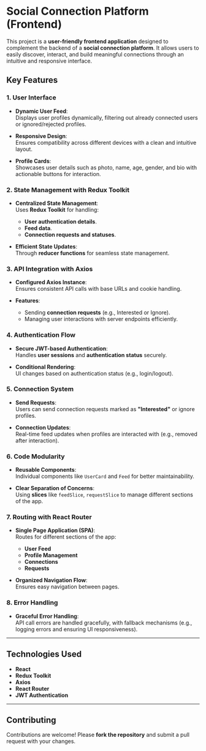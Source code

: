 # Social Connection Platform (Frontend)

This project is a **user-friendly frontend application** designed to complement the backend of a **social connection platform**. It allows users to easily discover, interact, and build meaningful connections through an intuitive and responsive interface.

## Key Features

### 1. **User Interface**

- **Dynamic User Feed**:  
  Displays user profiles dynamically, filtering out already connected users or ignored/rejected profiles.
  
- **Responsive Design**:  
  Ensures compatibility across different devices with a clean and intuitive layout.
  
- **Profile Cards**:  
  Showcases user details such as photo, name, age, gender, and bio with actionable buttons for interaction.

### 2. **State Management with Redux Toolkit**

- **Centralized State Management**:  
  Uses **Redux Toolkit** for handling:
  - **User authentication details**.
  - **Feed data**.
  - **Connection requests and statuses**.
  
- **Efficient State Updates**:  
  Through **reducer functions** for seamless state management.

### 3. **API Integration with Axios**

- **Configured Axios Instance**:  
  Ensures consistent API calls with base URLs and cookie handling.
  
- **Features**:  
  - Sending **connection requests** (e.g., Interested or Ignore).
  - Managing user interactions with server endpoints efficiently.

### 4. **Authentication Flow**

- **Secure JWT-based Authentication**:  
  Handles **user sessions** and **authentication status** securely.
  
- **Conditional Rendering**:  
  UI changes based on authentication status (e.g., login/logout).

### 5. **Connection System**

- **Send Requests**:  
  Users can send connection requests marked as **"Interested"** or ignore profiles.
  
- **Connection Updates**:  
  Real-time feed updates when profiles are interacted with (e.g., removed after interaction).

### 6. **Code Modularity**

- **Reusable Components**:  
  Individual components like `UserCard` and `Feed` for better maintainability.
  
- **Clear Separation of Concerns**:  
  Using **slices** like `feedSlice`, `requestSlice` to manage different sections of the app.

### 7. **Routing with React Router**

- **Single Page Application (SPA)**:  
  Routes for different sections of the app:
  - **User Feed**
  - **Profile Management**
  - **Connections**
  - **Requests**

- **Organized Navigation Flow**:  
  Ensures easy navigation between pages.

### 8. **Error Handling**

- **Graceful Error Handling**:  
  API call errors are handled gracefully, with fallback mechanisms (e.g., logging errors and ensuring UI responsiveness).

---


## Technologies Used

- **React**
- **Redux Toolkit**
- **Axios**
- **React Router**
- **JWT Authentication**

---

## Contributing

Contributions are welcome! Please **fork the repository** and submit a pull request with your changes.